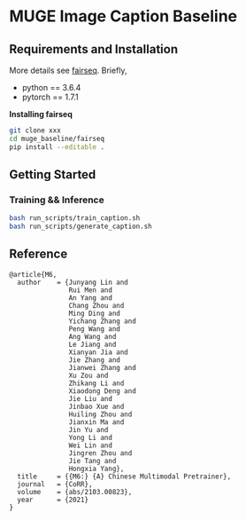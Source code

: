 # MUGE Image Caption Baseline

## Requirements and Installation
More details see [fairseq](https://github.com/pytorch/fairseq). Briefly,

* python == 3.6.4
* pytorch == 1.7.1

**Installing fairseq**
```bash
git clone xxx
cd muge_baseline/fairseq
pip install --editable .
```

## Getting Started

### Training && Inference
```bash
bash run_scripts/train_caption.sh
bash run_scripts/generate_caption.sh
```

## Reference
```
@article{M6,
  author    = {Junyang Lin and
               Rui Men and
               An Yang and
               Chang Zhou and
               Ming Ding and
               Yichang Zhang and
               Peng Wang and
               Ang Wang and
               Le Jiang and
               Xianyan Jia and
               Jie Zhang and
               Jianwei Zhang and
               Xu Zou and
               Zhikang Li and
               Xiaodong Deng and
               Jie Liu and
               Jinbao Xue and
               Huiling Zhou and
               Jianxin Ma and
               Jin Yu and
               Yong Li and
               Wei Lin and
               Jingren Zhou and
               Jie Tang and
               Hongxia Yang},
  title     = {{M6:} {A} Chinese Multimodal Pretrainer},
  journal   = {CoRR},
  volume    = {abs/2103.00823},
  year      = {2021}
}
```

